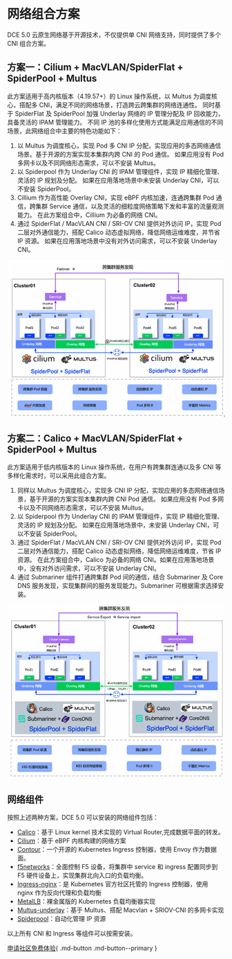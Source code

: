 # 网络组合方案

DCE 5.0 云原生网络基于开源技术，不仅提供单 CNI 网络支持，同时提供了多个 CNI 组合方案。

## 方案一：Cilium + MacVLAN/SpiderFlat + SpiderPool + Multus

此方案适用于高内核版本（4.19.57+）的 Linux 操作系统，以 Multus 为调度核心，搭配多 CNI，满足不同的网络场景，打造跨云跨集群的网络连通性。
同时基于 SpiderFlat 及 SpiderPool 加强 Underlay 网络的 IP 管理分配及 IP 回收能力，具备灵活的 IPAM 管理能力。
不同 IP 池的多样化使用方式能满足应用通信的不同场景，此网络组合中主要的特色功能如下：

1. 以 Multus 为调度核心，实现 Pod 多 CNI IP 分配，实现应用的多态网络通信场景。基于开源的方案实现本集群内跨 CNI 的 Pod 通信。
   如果应用没有 Pod 多网卡以及不同网络形态需求，可以不安装 Multus。
2. 以 Spiderpool 作为 Underlay CNI 的 IPAM 管理组件，实现 IP 精细化管理、灵活的 IP 规划及分配。
   如果在应用落地场景中未安装 Underlay CNI，可以不安装 SpiderPool。
3. Cillium 作为高性能 Overlay CNI，实现 eBPF 内核加速，连通跨集群 Pod 通信，跨集群 Service 通信，以及灵活的细粒度网络策略下发和丰富的流量观测能力。
   在此方案组合中，Cillium 为必备的网络 CNI。
4. 通过 SpiderFlat / MacVLAN CNI / SRI-OV CNI 提供对外访问 IP，实现 Pod 二层对外通信能力，搭配 Calico 动态虚拟网络，降低网络运维难度，并节省 IP 资源。
   如果在应用落地场景中没有对外访问需求，可以不安装 Underlay CNI。

![solution01](../images/solution01.png)

## 方案二：Calico + MacVLAN/SpiderFlat + SpiderPool + Multus

此方案适用于低内核版本的 Linux 操作系统，在用户有跨集群连通以及多 CNI 等多样化需求时，可以采用此组合方案。

1. 同样以 Multus 为调度核心，实现多 CNI IP 分配，实现应用的多态网络通信场景，基于开源的方案实现本集群内跨 CNI Pod 通信。
   如果应用没有 Pod 多网卡以及不同网络形态需求，可以不安装 Multus。
2. 以 Spiderpool 作为 Underlay CNI 的 IPAM 管理组件，实现 IP 精细化管理、灵活的 IP 规划及分配。
   如果在应用落地场景中，未安装 Underlay CNI，可以不安装 SpiderPool。
3. 通过 SpiderFlat / MacVLAN CNI / SRI-OV CNI 提供对外访问 IP，实现 Pod 二层对外通信能力，搭配 Calico 动态虚拟网络，降低网络运维难度，节省 IP 资源。
   在此方案组合中，Calico 为必备的网络 CNI。如果在应用落地场景中，没有对外访问需求，可以不安装 Underlay CNI。
4. 通过 Submariner 组件打通跨集群 Pod 间的通信，结合 Submariner 及 Core DNS 服务发现，实现集群间的服务发现能力。Submariner 可根据需求选择安装。

![solution02](../images/solution02.png)

## 网络组件

按照上述两种方案，DCE 5.0 可以安装的网络组件包括：

- [Calico](../modules/calico/what.md)：基于 Linux kernel 技术实现的 Virtual Router,完成数据平面的转发。
- [Cilium](../modules/cilium/what.md)：基于 eBPF 内核构建的网络方案
- [Contour](../modules/contour/what.md)：一个开源的 Kubernetes Ingress 控制器，使用 Envoy 作为数据面。
- [f5networks](../modules/f5networks/what.md)：全面控制 F5 设备，将集群中 service 和 ingress 配置同步到 F5 硬件设备上，实现集群北向入口的负载均衡。
- [Ingress-nginx](../modules/metallb/what.md)：是 Kubernetes 官方社区托管的 Ingress 控制器，使用 nginx 作为反向代理和负载均衡
- [MetalLB](../modules/metallb/what.md)：裸金属版的 Kubernetes 负载均衡器实现
- [Multus-underlay](../modules/multus-underlay/what.md)：基于 Multus、搭配 Macvlan + SRIOV-CNI 的多网卡实现
- [Spiderpool](../modules/spiderpool/what.md)：自动化管理 IP 资源

以上所有 CNI 和 Ingress 等组件可以按需安装。

[申请社区免费体验](../../dce/license0.md){ .md-button .md-button--primary }
